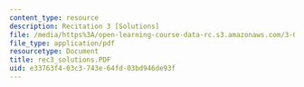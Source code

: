 ```yaml
---
content_type: resource
description: Recitation 3 [Solutions]
file: /media/https%3A/open-learning-course-data-rc.s3.amazonaws.com/3-00-thermodynamics-of-materials-fall-2002/e33763f403c3743e64fd03bd946de93f_rec3_solutions.PDF
file_type: application/pdf
resourcetype: Document
title: rec3_solutions.PDF
uid: e33763f4-03c3-743e-64fd-03bd946de93f
---
```


